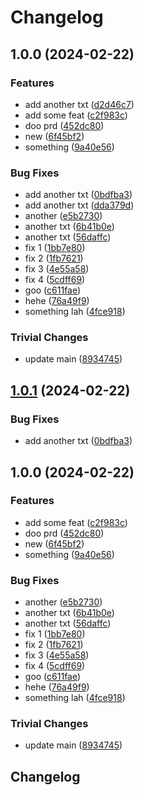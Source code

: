 # Changelog

## 1.0.0 (2024-02-22)


### Features

* add another txt ([d2d46c7](https://github.com/layarda-cc/release-please-test-final/commit/d2d46c7a59a59d3b38b021f30e35faee54a21ee0))
* add some feat ([c2f983c](https://github.com/layarda-cc/release-please-test-final/commit/c2f983c161db35dce1b6d7b4259ea0eaae94d0d5))
* doo prd ([452dc80](https://github.com/layarda-cc/release-please-test-final/commit/452dc80b70f516e4cbf87cccaf3cf6d9d9d3a8d1))
* new ([6f45bf2](https://github.com/layarda-cc/release-please-test-final/commit/6f45bf27b82c02e6f3a61cf7e69edefa9d27e4e7))
* something ([9a40e56](https://github.com/layarda-cc/release-please-test-final/commit/9a40e56f352a558e3480245979b3479982bc3d63))


### Bug Fixes

* add another txt ([0bdfba3](https://github.com/layarda-cc/release-please-test-final/commit/0bdfba3e3c89f3273b380693d2e62a72b99be2e2))
* add another txt ([dda379d](https://github.com/layarda-cc/release-please-test-final/commit/dda379dbfab65b8bf8e19e3c20e3ac0619ac300c))
* another ([e5b2730](https://github.com/layarda-cc/release-please-test-final/commit/e5b2730960b9957b34ce1fdc1662cce652803562))
* another txt ([6b41b0e](https://github.com/layarda-cc/release-please-test-final/commit/6b41b0e584069cc0639113bfd5756b52e64af179))
* another txt ([56daffc](https://github.com/layarda-cc/release-please-test-final/commit/56daffca0473759a818ebd9f12553412b9f7818f))
* fix 1 ([1bb7e80](https://github.com/layarda-cc/release-please-test-final/commit/1bb7e80415008ab604d4d6559092aab24b55b583))
* fix 2 ([1fb7621](https://github.com/layarda-cc/release-please-test-final/commit/1fb76211eabddc77fbd9fc80a7540d33c1ba1e6a))
* fix 3 ([4e55a58](https://github.com/layarda-cc/release-please-test-final/commit/4e55a58971e1b4720baf100703cfdc81d0f372fc))
* fix 4 ([5cdff69](https://github.com/layarda-cc/release-please-test-final/commit/5cdff69d8f2b3f3b518501b00d87796c54dae2d2))
* goo ([c611fae](https://github.com/layarda-cc/release-please-test-final/commit/c611faed454c5f79f1372e934ea4bf50caedbacc))
* hehe ([76a49f9](https://github.com/layarda-cc/release-please-test-final/commit/76a49f9529f5f1b64bb9082a13b3b5aae43d9251))
* something lah ([4fce918](https://github.com/layarda-cc/release-please-test-final/commit/4fce918358adb2cf4a7074d864595fe144b41666))


### Trivial Changes

* update main ([8934745](https://github.com/layarda-cc/release-please-test-final/commit/893474594ff399fa723f1fbccf98e9ff07b261c6))

## [1.0.1](https://github.com/layarda-cc/release-please-test-final/compare/v1.0.0...v1.0.1) (2024-02-22)


### Bug Fixes

* add another txt ([0bdfba3](https://github.com/layarda-cc/release-please-test-final/commit/0bdfba3e3c89f3273b380693d2e62a72b99be2e2))

## 1.0.0 (2024-02-22)


### Features

* add some feat ([c2f983c](https://github.com/layarda-cc/release-please-test-final/commit/c2f983c161db35dce1b6d7b4259ea0eaae94d0d5))
* doo prd ([452dc80](https://github.com/layarda-cc/release-please-test-final/commit/452dc80b70f516e4cbf87cccaf3cf6d9d9d3a8d1))
* new ([6f45bf2](https://github.com/layarda-cc/release-please-test-final/commit/6f45bf27b82c02e6f3a61cf7e69edefa9d27e4e7))
* something ([9a40e56](https://github.com/layarda-cc/release-please-test-final/commit/9a40e56f352a558e3480245979b3479982bc3d63))


### Bug Fixes

* another ([e5b2730](https://github.com/layarda-cc/release-please-test-final/commit/e5b2730960b9957b34ce1fdc1662cce652803562))
* another txt ([6b41b0e](https://github.com/layarda-cc/release-please-test-final/commit/6b41b0e584069cc0639113bfd5756b52e64af179))
* another txt ([56daffc](https://github.com/layarda-cc/release-please-test-final/commit/56daffca0473759a818ebd9f12553412b9f7818f))
* fix 1 ([1bb7e80](https://github.com/layarda-cc/release-please-test-final/commit/1bb7e80415008ab604d4d6559092aab24b55b583))
* fix 2 ([1fb7621](https://github.com/layarda-cc/release-please-test-final/commit/1fb76211eabddc77fbd9fc80a7540d33c1ba1e6a))
* fix 3 ([4e55a58](https://github.com/layarda-cc/release-please-test-final/commit/4e55a58971e1b4720baf100703cfdc81d0f372fc))
* fix 4 ([5cdff69](https://github.com/layarda-cc/release-please-test-final/commit/5cdff69d8f2b3f3b518501b00d87796c54dae2d2))
* goo ([c611fae](https://github.com/layarda-cc/release-please-test-final/commit/c611faed454c5f79f1372e934ea4bf50caedbacc))
* hehe ([76a49f9](https://github.com/layarda-cc/release-please-test-final/commit/76a49f9529f5f1b64bb9082a13b3b5aae43d9251))
* something lah ([4fce918](https://github.com/layarda-cc/release-please-test-final/commit/4fce918358adb2cf4a7074d864595fe144b41666))


### Trivial Changes

* update main ([8934745](https://github.com/layarda-cc/release-please-test-final/commit/893474594ff399fa723f1fbccf98e9ff07b261c6))

## Changelog
